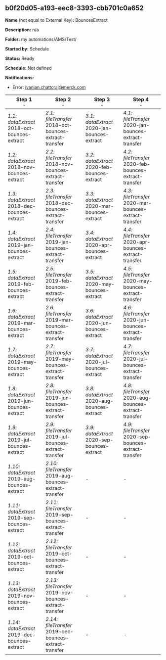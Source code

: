 ## b0f20d05-a193-eec8-3393-cbb701c0a652

**Name** (not equal to External Key)**:** BouncesExtract

**Description:** n/a

**Folder:** my automations/AMS/Test/

**Started by:** Schedule

**Status:** Ready

**Schedule:** Not defined

**Notifications:**

* Error: ivanjan.chattoraj@merck.com

| Step 1<br>_<small>-</small>_ | Step 2<br>_<small>-</small>_ | Step 3<br>_<small>-</small>_ | Step 4<br>_<small>-</small>_ |
| --- | --- | --- | --- |
| _1.1: dataExtract_<br>2018-oct-bounces-extract | _2.1: fileTransfer_<br>2018-oct-bounces-extract-transfer | _3.1: dataExtract_<br>2020-jan-bounces-extract | _4.1: fileTransfer_<br>2020-jan-bounces-extract-transfer |
| _1.2: dataExtract_<br>2018-nov-bounces-extract | _2.2: fileTransfer_<br>2018-nov-bounces-extract-transfer | _3.2: dataExtract_<br>2020-feb-bounces-extract | _4.2: fileTransfer_<br>2020-feb-bounces-extract-transfer |
| _1.3: dataExtract_<br>2018-dec-bounces-extract | _2.3: fileTransfer_<br>2018-dec-bounces-extract-transfer | _3.3: dataExtract_<br>2020-mar-bounces-extract | _4.3: fileTransfer_<br>2020-mar-bounces-extract-transfer |
| _1.4: dataExtract_<br>2019-jan-bounces-extract | _2.4: fileTransfer_<br>2019-jan-bounces-extract-transfer | _3.4: dataExtract_<br>2020-apr-bounces-extract | _4.4: fileTransfer_<br>2020-apr-bounces-extract-transfer |
| _1.5: dataExtract_<br>2019-feb-bounces-extract | _2.5: fileTransfer_<br>2019-feb-bounces-extract-transfer | _3.5: dataExtract_<br>2020-may-bounces-extract | _4.5: fileTransfer_<br>2020-may-bounces-extract-transfer |
| _1.6: dataExtract_<br>2019-mar-bounces-extract | _2.6: fileTransfer_<br>2019-mar-bounces-extract-transfer | _3.6: dataExtract_<br>2020-jun-bounces-extract | _4.6: fileTransfer_<br>2020-jun-bounces-extract-transfer |
| _1.7: dataExtract_<br>2019-may-bounces-extract | _2.7: fileTransfer_<br>2019-may-bounces-extract-transfer | _3.7: dataExtract_<br>2020-jul-bounces-extract | _4.7: fileTransfer_<br>2020-jul-bounces-extract-transfer |
| _1.8: dataExtract_<br>2019-jun-bounces-extract | _2.8: fileTransfer_<br>2019-jun-bounces-extract-transfer | _3.8: dataExtract_<br>2020-aug-bounces-extract | _4.8: fileTransfer_<br>2020-aug-bounces-extract-transfer |
| _1.9: dataExtract_<br>2019-jul-bounces-extract | _2.9: fileTransfer_<br>2019-jul-bounces-extract-transfer | _3.9: dataExtract_<br>2020-sep-bounces-extract | _4.9: fileTransfer_<br>2020-sep-bounces-extract-transfer |
| _1.10: dataExtract_<br>2019-aug-bounces-extract | _2.10: fileTransfer_<br>2019-aug-bounces-extract-transfer | - | - |
| _1.11: dataExtract_<br>2019-sep-bounces-extract | _2.11: fileTransfer_<br>2019-sep-bounces-extract-transfer | - | - |
| _1.12: dataExtract_<br>2019-oct-bounces-extract | _2.12: fileTransfer_<br>2019-oct-bounces-extract-transfer | - | - |
| _1.13: dataExtract_<br>2019-nov-bounces-extract | _2.13: fileTransfer_<br>2019-nov-bounces-extract-transfer | - | - |
| _1.14: dataExtract_<br>2019-dec-bounces-extract | _2.14: fileTransfer_<br>2019-dec-bounces-extract-transfer | - | - |
